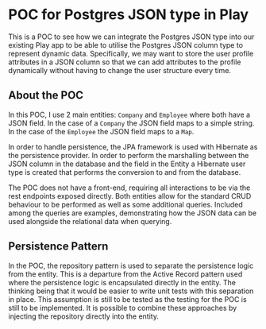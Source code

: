 # POC for Postgres JSON type in Play

This is a POC to see how we can integrate the Postgres JSON type into our existing Play app to be able to utilise the
Postgres JSON column type to represent dynamic data. Specifically, we may want to store the user profile attributes
in a JSON column so that we can add attributes to the profile dynamically without having to change the user structure
every time.

## About the POC

In this POC, I use 2 main entities: `Company` and `Employee` where both have a JSON field.
In the case of a `Company` the JSON field maps to a simple string. In the case of the `Employee`
the JSON field maps to a `Map`.

In order to handle persistence, the JPA framework is used with Hibernate as the persistence provider.
In order to perform the marshalling between the JSON column in the database and the field in the Entity a
Hibernate user type is created that performs the conversion to and from the database.

The POC does not have a front-end, requiring all interactions to be via the rest endpoints exposed directly.
Both entities allow for the standard CRUD behaviour to be performed as well as some additional queries.
Included among the queries are examples, demonstrating how the JSON data can be used alongside the relational
data when querying.

## Persistence Pattern

In the POC, the repository pattern is used to separate the persistence logic from the entity. This is a departure
from the Active Record pattern used where the persistence logic is encapsulated directly in the entity. The thinking 
being that it would be easier to write unit tests with this separation in place. This assumption is still to be tested
as the testing for the POC is still to be implemented. It is possible to combine these approaches by injecting
the repository directly into the entity.
